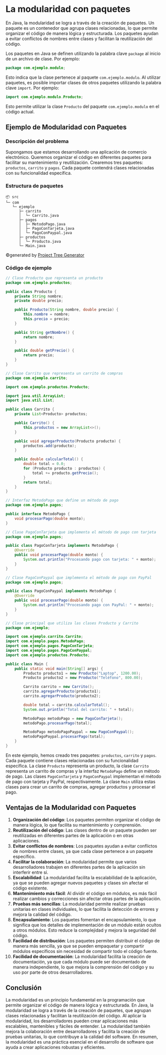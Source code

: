 # La modularidad con paquetes

En Java, la modularidad se logra a través de la creación de paquetes. Un paquete es un contenedor que agrupa clases
relacionadas, lo que permite organizar el código de manera lógica y estructurada. Los paquetes ayudan a evitar
conflictos de nombres entre clases y facilitan la reutilización del código.

Los paquetes en Java se definen utilizando la palabra clave `package` al inicio de un archivo de clase. Por ejemplo:

```java
package com.ejemplo.modulo; 
``` 

Esto indica que la clase pertenece al paquete `com.ejemplo.modulo`. Al utilizar paquetes, es posible importar clases de
otros paquetes utilizando la palabra clave `import`. Por ejemplo:

```java
import com.ejemplo.modulo.Producto;
```

Esto permite utilizar la clase `Producto` del paquete `com.ejemplo.modulo` en el código actual.

## Ejemplo de Modularidad con Paquetes

### Descripción del problema

Supongamos que estamos desarrollando una aplicación de comercio electrónico. Queremos organizar el código en diferentes
paquetes para facilitar su mantenimiento y reutilización. Crearemos tres paquetes: `productos`, `carrito` y `pagos`.
Cada paquete contendrá clases relacionadas con su funcionalidad específica.

### Estructura de paquetes

```
📦 src
└─ com
   └─ ejemplo
      ├─ carrito
      │  └─ Carrito.java
      ├─ pagos
      │  ├─ MetodoPago.java
      │  ├─ PagoConTarjeta.java
      │  └─ PagoConPaypal.java
      ├─ productos
      │  └─ Producto.java
      └─ Main.java
```

©generated by [Project Tree Generator](https://woochanleee.github.io/project-tree-generator)

### Código de ejemplo

```java 
// Clase Producto que representa un producto
package com.ejemplo.productos;

public class Producto {
    private String nombre;
    private double precio;

    public Producto(String nombre, double precio) {
        this.nombre = nombre;
        this.precio = precio;
    }

    public String getNombre() {
        return nombre;
    }

    public double getPrecio() {
        return precio;
    }
}
```

```java
// Clase Carrito que representa un carrito de compras
package com.ejemplo.carrito;

import com.ejemplo.productos.Producto;

import java.util.ArrayList;
import java.util.List;

public class Carrito {
    private List<Producto> productos;

    public Carrito() {
        this.productos = new ArrayList<>();
    }

    public void agregarProducto(Producto producto) {
        productos.add(producto);
    }

    public double calcularTotal() {
        double total = 0.0;
        for (Producto producto : productos) {
            total += producto.getPrecio();
        }
        return total;
    }
}
```

```java
// Interfaz MetodoPago que define un método de pago
package com.ejemplo.pagos;

public interface MetodoPago {
    void procesarPago(double monto);
}
```

```java
// Clase PagoConTarjeta que implementa el método de pago con tarjeta
package com.ejemplo.pagos;

public class PagoConTarjeta implements MetodoPago {
    @Override
    public void procesarPago(double monto) {
        System.out.println("Procesando pago con tarjeta: " + monto);
    }
}
```

```java
// Clase PagoConPaypal que implementa el método de pago con PayPal
package com.ejemplo.pagos;

public class PagoConPaypal implements MetodoPago {
    @Override
    public void procesarPago(double monto) {
        System.out.println("Procesando pago con PayPal: " + monto);
    }
}
```

```java 
// Clase principal que utiliza las clases Producto y Carrito
package com.ejemplo;

import com.ejemplo.carrito.Carrito;
import com.ejemplo.pagos.MetodoPago;
import com.ejemplo.pagos.PagoConTarjeta;
import com.ejemplo.pagos.PagoConPaypal;
import com.ejemplo.productos.Producto;

public class Main {
    public static void main(String[] args) {
        Producto producto1 = new Producto("Laptop", 1200.00);
        Producto producto2 = new Producto("Teléfono", 800.00);

        Carrito carrito = new Carrito();
        carrito.agregarProducto(producto1);
        carrito.agregarProducto(producto2);

        double total = carrito.calcularTotal();
        System.out.println("Total del carrito: " + total);

        MetodoPago metodoPago = new PagoConTarjeta();
        metodoPago.procesarPago(total);

        MetodoPago metodoPagoPaypal = new PagoConPaypal();
        metodoPagoPaypal.procesarPago(total);
    }
}
```

En este ejemplo, hemos creado tres paquetes: `productos`, `carrito` y `pagos`. Cada paquete contiene clases relacionadas
con su funcionalidad específica. La clase `Producto` representa un producto, la clase `Carrito` representa un carrito de
compras y la interfaz `MetodoPago` define un método de pago. Las clases `PagoConTarjeta` y `PagoConPaypal` implementan
el método de pago con tarjeta y PayPal, respectivamente. La clase `Main` utiliza estas clases para crear un carrito de
compras, agregar productos y procesar el pago.

## Ventajas de la Modularidad con Paquetes

1. **Organización del código**: Los paquetes permiten organizar el código de manera lógica, lo que facilita su
   mantenimiento y comprensión.
2. **Reutilización del código**: Las clases dentro de un paquete pueden ser reutilizadas en diferentes partes de la
   aplicación o en otras aplicaciones.
3. **Evitar conflictos de nombres**: Los paquetes ayudan a evitar conflictos de nombres entre clases, ya que cada clase
   pertenece a un paquete específico.
4. **Facilitar la colaboración**: La modularidad permite que varios desarrolladores trabajen en diferentes partes de la
   aplicación sin interferir entre sí.
5. **Escalabilidad**: La modularidad facilita la escalabilidad de la aplicación, ya que se pueden agregar nuevos
   paquetes y clases sin afectar el código existente.
6. **Mantenimiento más fácil**: Al dividir el código en módulos, es más fácil realizar cambios y correcciones sin
   afectar otras partes de la aplicación.
7. **Pruebas más sencillas**: La modularidad permite realizar pruebas unitarias en clases individuales, lo que facilita
   la detección de errores y mejora la calidad del código.
8. **Encapsulamiento**: Los paquetes fomentan el encapsulamiento, lo que significa que los detalles de implementación de
   un módulo están ocultos a otros módulos. Esto reduce la complejidad y mejora la seguridad del código.
9. **Facilidad de distribución**: Los paquetes permiten distribuir el código de manera más sencilla, ya que se pueden
   empaquetar y compartir módulos específicos sin necesidad de compartir todo el código fuente.
10. **Facilidad de documentación**: La modularidad facilita la creación de documentación, ya que cada módulo puede ser
    documentado de manera independiente, lo que mejora la comprensión del código y su uso por parte de otros
    desarrolladores.

## Conclusión

La modularidad es un principio fundamental en la programación que permite organizar el código de manera lógica y
estructurada. En Java, la modularidad se logra a través de la creación de paquetes, que agrupan clases relacionadas y
facilitan la reutilización del código. Al aplicar la modularidad, los desarrolladores pueden crear aplicaciones más
escalables, mantenibles y fáciles de entender. La modularidad también mejora la colaboración entre desarrolladores y
facilita la creación de pruebas unitarias, lo que contribuye a la calidad del software. En resumen, la modularidad es
una práctica esencial en el desarrollo de software que ayuda a crear aplicaciones robustas y eficientes.